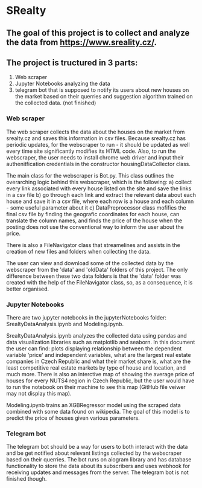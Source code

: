 # SRealty
## The goal of this project is to collect and analyze the data from https://www.sreality.cz/.

## The project is tructured in 3 parts:
1. Web scraper
2. Jupyter Notebooks analyzing the data
3. telegram bot that is supposed to notify its users about new houses on the market based on their querries and suggestion algorithm trained on the collected data. (not finished)

### Web scraper
  The web scraper collects the data about the houses on the market from srealty.cz and saves this information in csv files. Because srealty.cz has periodic updates, for the webscraper to run - it should be updated as well every time site significantly modifies its HTML code. Also, to run the webscraper, the user needs to install chrome web driver and input their authenitfication credentials in the constructor housingDataCollector class. 
  
  The main class for the webscraper is Bot.py. This class outlines the overarching logic behind this webscraper, which is the following:
a) collect every link associated with every house listed on the site and save the links in a csv file
b) go through each link and extract the relevant data about each house and save it in a csv file, where each row is a house and each column - some useful parameter about it
c) DataPreprocessor class mofifies the final csv file by finding the geografic coordinates for each house, can translate the column names, and finds the price of the house when the posting does not use the conventional way to inform the user about the price.

  There is also a FileNavigator class that streamelines and assists in the creation of new files and folders when collecting the data.
  
  The user can view and download some of the collected data by the webscraper from the 'data' and 'oldData' folders of this project. The only difference between these two data folders is that the 'data' folder was created with the help of the FileNavigator class, so, as a consequence, it is better organised.
  
### Jupyter Notebooks
There are two jupyter notebooks in the jupyterNotebooks folder: SrealtyDataAnalysis.ipynb and Modeling.ipynb. 

SrealtyDataAnalysis.ipynb analyzes the collected data using pandas and data visualization libraries such as matplotlib and seaborn. In this document the user can find: plots displaying relationship between the dependent variable 'price' and independent variables, what are the largest real estate companies in Czech Republic and what their market share is, what are the least competitive real estate markets by type of house and location, and much more. There is also an interctive map of showing the average price of houses for every NUTS4 region in Czech Republic, but the user would have to run the notebook on their machine to see this map (GitHub file veiwer may not display this map).

Modeling.ipynb trains an XGBRegressor model using the scraped data combined with some data found on wikipedia. The goal of this model is to predict the price of houses given various parameters.

### Telegram bot
  The telegram bot should be a way for users to both interact with the data and be get notified about relevant listings collected by the webscraper based on their querries. The bot runs on aiogram library and has database functionality to store the data about its subscribers and uses webhook for receiving updates and messages from the server. The telegram bot is not finished though.


  

